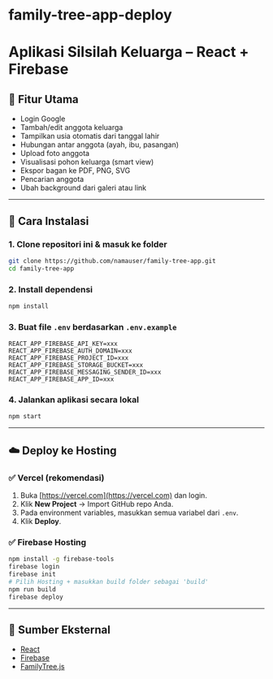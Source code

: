 # family-tree-app-deploy
# Aplikasi Silsilah Keluarga – React + Firebase

## 🧩 Fitur Utama
- Login Google
- Tambah/edit anggota keluarga
- Tampilkan usia otomatis dari tanggal lahir
- Hubungan antar anggota (ayah, ibu, pasangan)
- Upload foto anggota
- Visualisasi pohon keluarga (smart view)
- Ekspor bagan ke PDF, PNG, SVG
- Pencarian anggota
- Ubah background dari galeri atau link

---

## 🚀 Cara Instalasi

### 1. Clone repositori ini & masuk ke folder
```bash
git clone https://github.com/namauser/family-tree-app.git
cd family-tree-app
```

### 2. Install dependensi
```bash
npm install
```

### 3. Buat file `.env` berdasarkan `.env.example`
```env
REACT_APP_FIREBASE_API_KEY=xxx
REACT_APP_FIREBASE_AUTH_DOMAIN=xxx
REACT_APP_FIREBASE_PROJECT_ID=xxx
REACT_APP_FIREBASE_STORAGE_BUCKET=xxx
REACT_APP_FIREBASE_MESSAGING_SENDER_ID=xxx
REACT_APP_FIREBASE_APP_ID=xxx
```

### 4. Jalankan aplikasi secara lokal
```bash
npm start
```

---

## ☁️ Deploy ke Hosting

### ✅ Vercel (rekomendasi)
1. Buka [https://vercel.com](https://vercel.com) dan login.
2. Klik **New Project** → Import GitHub repo Anda.
3. Pada environment variables, masukkan semua variabel dari `.env`.
4. Klik **Deploy**.

### ✅ Firebase Hosting
```bash
npm install -g firebase-tools
firebase login
firebase init
# Pilih Hosting + masukkan build folder sebagai 'build'
npm run build
firebase deploy
```

---

## 🔗 Sumber Eksternal
- [React](https://reactjs.org)
- [Firebase](https://firebase.google.com)
- [FamilyTree.js](https://balkangraph.com/OrgChartJS)

